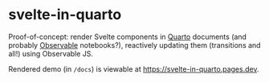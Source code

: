 # svelte-in-quarto

Proof-of-concept: render Svelte components in [Quarto](https://quarto.org) documents (and probably [Observable](https://observablehq.com) notebooks?), reactively updating them (transitions and all!) using Observable JS.

Rendered demo (in `/docs`) is viewable at <https://svelte-in-quarto.pages.dev>.